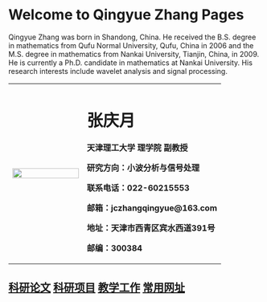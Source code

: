 # Welcome to Qingyue Zhang Pages

Qingyue Zhang was born in Shandong, China. He received the B.S. degree
in mathematics from Qufu Normal University, Qufu, China in 2006
and the M.S. degree in mathematics from Nankai University, Tianjin, China,
in 2009. He is currently a Ph.D. candidate in mathematics at Nankai University.
His research interests include wavelet analysis and signal processing.

<table border="0">
  <tr>
    <td width="35%">
      <img src="qingyue-zhang.github.io/qingyuezhang.jpg" width="100%">      
    </td>
    <td width="65%">
      <h1>张庆月</h1>
      <p><b>天津理工大学 理学院 副教授</b></p>
      <p><b>研究方向：小波分析与信号处理</b></p>
      <p><b>联系电话：022-60215553</b></p>
      <p><b>邮箱：jczhangqingyue@163.com</b></p>
      <p><b>地址：天津市西青区宾水西道391号</b></p>
      <p><b>邮编：300384</b></p>
    </td>
  </tr>
</table>

## <a href="/paper.html">科研论文</a>    <a href="/project.html">科研项目</a>    <a href="/teach.html">教学工作</a>    <a href="/link.html">常用网址</a>
